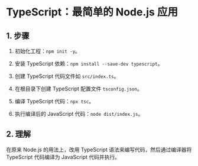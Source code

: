 # TypeScript：最简单的 Node.js 应用<!-- omit in toc -->

## 1. 步骤

1. 初始化工程：`npm init -y`。

2. 安装 TypeScript 依赖：`npm install --save-dev typescript`。

3. 创建 TypeScript 代码文件如 `src/index.ts`。

4. 在根目录下创建 TypeScript 配置文件 `tsconfig.json`。

5. 编译 TypeScript 代码：`npx tsc`。

6. 执行编译后的 JavaScript 代码：`node dist/index.js`。

## 2. 理解

在原来 Node.js 的用法上，改用 TypeScript 语法来编写代码，然后通过编译器将 TypeScript 代码编译为 JavaScript 代码并执行。
